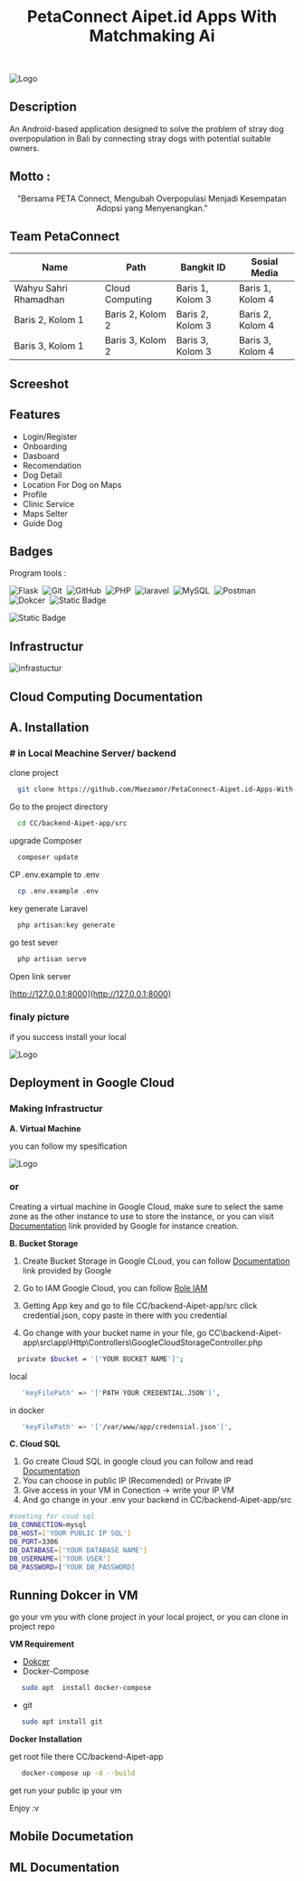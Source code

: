 
<h1 align="center">PetaConnect Aipet.id Apps With Matchmaking Ai </h1> <br/>




![Logo](https://raw.githubusercontent.com/Maezamor/PetaConnect-Aipet.id-Apps-With-Matchmaking-AI/main/image/PetaConnect%20Apet.id%20Apps%20with%20Matchmaking%20Ai.jpg)


## Description
An Android-based application designed to solve the problem of stray dog overpopulation in Bali by connecting stray dogs with potential suitable owners.

## Motto : 

<p align="center">"Bersama PETA Connect, Mengubah Overpopulasi Menjadi Kesempatan Adopsi yang Menyenangkan."</p>

## Team PetaConnect

| Name | Path | Bangkit ID | Sosial Media |
| ------- | ------- | ------- | ------- |
| Wahyu Sahri Rhamadhan | Cloud Computing | Baris 1, Kolom 3 | Baris 1, Kolom 4 |
| Baris 2, Kolom 1 | Baris 2, Kolom 2 | Baris 2, Kolom 3 | Baris 2, Kolom 4 |
| Baris 3, Kolom 1 | Baris 3, Kolom 2 | Baris 3, Kolom 3 | Baris 3, Kolom 4 |


## Screeshot
## Features

- Login/Register
- Onboarding 
- Dasboard
- Recomendation
- Dog Detail
- Location For Dog on Maps
- Profile
- Clinic Service 
- Maps Selter
- Guide Dog


## Badges

Program tools : 

![Flask](https://img.shields.io/badge/-Flask-05122A?style=flat&logo=flask)&nbsp;
![Git](https://img.shields.io/badge/-Git-05122A?style=flat&logo=git)&nbsp;
![GitHub](https://img.shields.io/badge/-GitHub-05122A?style=flat&logo=github)&nbsp;
![PHP](https://img.shields.io/badge/--%20php?style=flat&logo=php&logoColor=white&label=PHP%20Programing&labelColor=blue&color=31BAD2)&nbsp;
![laravel](https://img.shields.io/badge/--%20php?style=flat&logo=laravel&logoColor=white&label=Laravel%20Framewrok&labelColor=%23AA1128&color=red)&nbsp;
![MySQL](https://img.shields.io/badge/--%20MYSQL?style=flat&logo=Mysql&label=MYSQL&labelColor=white&color=blue)&nbsp;
![Postman](https://img.shields.io/badge/postman-11?style=flat&logo=postman&color=black)&nbsp;
![Dokcer](https://img.shields.io/badge/docker-11?style=flat&logo=docker&labelColor=black&color=blue)&nbsp;
![Static Badge](https://img.shields.io/badge/kotlin-102?style=flat&logo=kotlin&labelColor=black&color=blue)

![Static Badge](https://img.shields.io/badge/python-1?style=flat&logo=python&labelColor=yellow&color=blue)


## Infrastructur


![infrastuctur](https://raw.githubusercontent.com/Maezamor/PetaConnect-Aipet.id-Apps-With-Matchmaking-AI/main/image/infrastuctur-desin-spesification.jpg)


## Cloud Computing Documentation


## A. Installation

### # in Local Meachine Server/ backend






clone project

```bash
  git clone https://github.com/Maezamor/PetaConnect-Aipet.id-Apps-With-Matchmaking-AI.git
```

Go to the project directory

```bash
  cd CC/backend-Aipet-app/src
```

upgrade Composer

```bash
  composer update
```

CP .env.example to .env

```bash
  cp .env.example .env
```

key generate Laravel

```bash
  php artisan:key generate
```

go test sever

```bash
  php artisan serve

```

Open link server

[http://127.0.0.1:8000](http://127.0.0.1:8000)

### finaly picture
if you success install your local

![Logo](https://raw.githubusercontent.com/Maezamor/PetaConnect-Aipet.id-Apps-With-Matchmaking-AI/main/image/server.jpg)




## Deployment in Google Cloud


### Making Infrastructur

**A. Virtual Machine**

you can follow my spesification

![Logo](https://raw.githubusercontent.com/Maezamor/PetaConnect-Aipet.id-Apps-With-Matchmaking-AI/main/image/sepecification-vm.png)

### or

Creating a virtual machine in Google Cloud, make sure to select the same zone as the other instance to use to store the instance, or you can visit [Documentation](https://cloud.google.com/compute/docs/instances/create-start-instance) link provided by Google for instance creation.



**B. Bucket Storage**

1. Create Bucket Storage in Google CLoud, you can follow  [Documentation](https://cloud.google.com/storage/docs/creating-buckets) link provided by Google 

2. Go to IAM Google Cloud, you can follow [Role IAM](https://cloud.google.com/storage/docs/access-control/iam-roless)
3. Getting App key and go to file CC/backend-Aipet-app/src click credential.json, copy paste in there with you credential
4. Go change with your bucket name in your file, go CC\backend-Aipet-app\src\app\Http\Controllers\GoogleCloudStorageController.php

```bash
  private $bucket = '['YOUR BUCKET NAME']';
```
local

```bash
   'keyFilePath' => '['PATH YOUR CREDENTIAL.JSON']',
```
in docker

```bash
   'keyFilePath' => '['/var/www/app/credensial.json']',
```


**C. Cloud SQL**

1. Go create Cloud SQL in google cloud you can follow and read  [Documentation](https://cloud.google.com/sql/docs/mysql)
2. You can choose in public IP (Recomended) or Private IP
3. Give access in your VM in Conection -> write your IP VM
3. And go change in your .env your backend in CC/backend-Aipet-app/src

```bash
#seeting for coud sql
DB_CONNECTION=mysql
DB_HOST=['YOUR PUBLIC IP SQL']
DB_PORT=3306
DB_DATABASE=['YOUR DATABASE NAME']
DB_USERNAME=['YOUR USER']
DB_PASSWORD=['YOUR DB_PASSWORD]
```


## Running Dokcer in VM

go your vm you with clone project in your local project, or you can clone in project repo

**VM Requirement**

* [Dokcer](https://www.digitalocean.com/community/tutorials/how-to-install-and-use-docker-on-ubuntu-20-04)
* Docker-Compose

```bash
   sudo apt  install docker-compose
```
* git
```bash
   sudo apt install git
```

**Docker Installation**

get root file there CC/backend-Aipet-app

```bash
   docker-compose up -d --build
```
get run your public ip your vm


Enjoy :v


## Mobile Documetation
## ML Documentation
